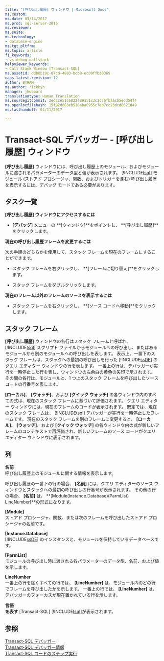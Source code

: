```yaml
---
title: "[呼び出し履歴] ウィンドウ | Microsoft Docs"
ms.custom: 
ms.date: 03/14/2017
ms.prod: sql-server-2016
ms.reviewer: 
ms.suite: 
ms.technology:
- database-engine
ms.tgt_pltfrm: 
ms.topic: article
f1_keywords:
- vs.debug.callstack
helpviewer_keywords:
- Call Stack Window [Transact-SQL]
ms.assetid: ddb0b19c-87cd-4883-bcb8-ec09ffb30369
caps.latest.revision: 12
author: BYHAM
ms.author: rickbyh
manager: jhubbard
translationtype: Human Translation
ms.sourcegitcommit: 2edcce51c6822a89151c3c3c76fbaacb5edd54f4
ms.openlocfilehash: 15f92d683eb518aba0955c7eb7cc23dcd8521d49
ms.lasthandoff: 04/11/2017

---
```

# <a name="transact-sql-debugger---call-stack-window"></a>Transact-SQL デバッガー - [呼び出し履歴] ウィンドウ
  **[呼び出し履歴]** ウィンドウには、呼び出し履歴上のモジュール、およびモジュールに渡されるパラメーターのデータ型と値が表示されます。 [!INCLUDE[tsql](../../includes/tsql-md.md)] モジュール (ストアド プロシージャ、関数、およびトリガーを含む) 呼び出し履歴を表示するには、デバッグ モードである必要があります。  
  
## <a name="task-list"></a>タスク一覧  
 **[呼び出し履歴] ウィンドウにアクセスするには**  
  
-   **[デバッグ]** メニューの **[ウィンドウ]**をポイントし、 **[呼び出し履歴]**をクリックします。  
  
 **現在の呼び出し履歴フレームを変更するには**  
  
 次の手順のどちらかを使用して、スタック フレームを現在のフレームにすることができます。  
  
-   スタック フレームを右クリックし、 **[フレームに切り替え]**をクリックします。  
  
-   スタック フレームをダブルクリックします。  
  
 **現在のフレーム以外のフレームのソースを表示するには**  
  
-   スタック フレームを右クリックし、 **[ソース コードへ移動]**をクリックします。  
  
## <a name="stack-frames"></a>スタック フレーム  
 **[呼び出し履歴]** ウィンドウの各行はスタック フレームと呼ばれ、 [!INCLUDE[tsql](../../includes/tsql-md.md)] スクリプト ファイルからモジュールへの呼び出し、またはあるモジュールから別のモジュールへの呼び出しを表します。 表示上、一番下のスタック フレームは、スタックへの最初の呼び出しを行った [!INCLUDE[ssDE](../../includes/ssde-md.md)] のクエリ エディター ウィンドウの行を表します。 一番上の行は、デバッガーが実行を一時停止した行を表し、ウィンドウの左余白の黄色の矢印で示されます。 その間の各行は、モジュールと、1 つ上のスタック フレームを呼び出したソース コードの行番号を表します。  
  
 **[ローカル]**、 **[ウォッチ]**、および **[クイック ウォッチ]** の各ウィンドウ内のすべての式は、現在のスタック フレームに基づいて評価されます。 クエリ エディター ウィンドウには、現在のフレームのコードが表示されます。 既定では、現在のスタック フレームは、 [!INCLUDE[tsql](../../includes/tsql-md.md)] デバッガーが実行を一時停止したフレームです。 現在のスタック フレームを別のフレームに変更すると、 **[ローカル]**、 **[ウォッチ]**、および **[クイック ウォッチ]** の各ウィンドウ内の式が新しいフレームのコンテキストで再評価され、新しいフレームのソース コードがクエリ エディター ウィンドウに表示されます。  
  
## <a name="columns"></a>列  
 **名前**  
 呼び出し履歴上のモジュールに関する情報を表示します。  
  
 呼び出し履歴の一番下の行の場合、 **[名前]** には、クエリ エディターのソース ウィンドウとスタックへの最初の呼び出しの行番号が表示されます。 その他の行の場合、 **[名前]** は、 **[Module(Instance.Database)(ParmList) LineNumber]**の形式になります。  
  
 **[Module]**  
 ストアド プロシージャ、関数、または次のフレームを呼び出したストアド プロシージャの名前です。  
  
 **[Instance.Database]**  
 [!INCLUDE[ssDE](../../includes/ssde-md.md)] のインスタンスと、モジュールを保持しているデータベースです。  
  
 **[ParmList]**  
 モジュールの呼び出し時に渡される各パラメーターのデータ型、名前、および値を示します。  
  
 **LineNumber**  
 一番上の行を除くすべての行では、 **[LineNumber]** は、モジュール内のどの行でフレームを呼び出したかを示します。 一番上の行では、 **[LineNumber]** は、デバッガーのフォーカスが現在置かれている行を示します。  
  
 **言語**  
 **を表す** [Transact-SQL] [!INCLUDE[tsql](../../includes/tsql-md.md)]が表示されます。  
  
## <a name="see-also"></a>参照  
 [Transact-SQL デバッガー](../../relational-databases/scripting/transact-sql-debugger.md)   
 [Transact-SQL デバッガー情報](../../relational-databases/scripting/transact-sql-debugger-information.md)   
 [Transact-SQL コードのステップ実行](../../relational-databases/scripting/step-through-transact-sql-code.md)  
  
  
